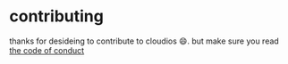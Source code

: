 # contributing
thanks for desideing to contribute to cloudios :smile:.
but make sure you read [the code of conduct](http://github.com/the349/cloudios/.github/CODE_OF_CONDUCT.md)
